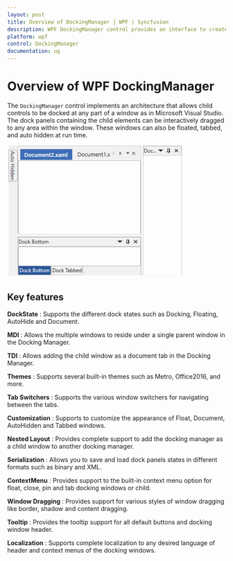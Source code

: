 ```yaml
---
layout: post
title: Overview of DockingManager | WPF | Syncfusion
description: WPF DockingManager control provides an interface to create a Visual Studio-like dock windows and provides the floating panels, autohide, and tabbed documents.
platform: wpf
control: DockingManager
documentation: ug
---
```


# Overview of WPF DockingManager

The `DockingManager` control implements an architecture that allows child controls to be docked at any part of a window as in Microsoft Visual Studio. The dock panels containing the child elements can be interactively dragged to any area within the window. These windows can also be floated, tabbed, and auto hidden at run time.

![Overview of WPF Docking Manger control](Overview_images/wpf-docking-overview.png)

## Key features

**DockState** : Supports the different dock states such as Docking, Floating, AutoHide and Document.

**MDI** : Allows the multiple windows to reside under a single parent window in the Docking Manager.

**TDI** : Allows adding the child window as a document tab in the Docking Manager.

**Themes** : Supports several built-in themes such as Metro, Office2016, and more.

**Tab Switchers** : Supports the various window switchers for navigating between the tabs.

**Customization** : Supports to customize the appearance of Float, Document, AutoHidden and Tabbed windows.

**Nested Layout** : Provides complete support to add the docking manager as a child window to another docking manager.

**Serialization** : Allows you to save and load dock panels states in different formats such as binary and XML.

**ContextMenu** : Provides support to the built-in context menu option for float, close, pin and tab docking windows or child.

**Window Dragging** : Provides support for various styles of window dragging like border, shadow and content dragging.

**Tooltip** : Provides the tooltip support for all default buttons and docking window header.

**Localization** : Supports complete localization to any desired language of header and context menus of the docking windows.
